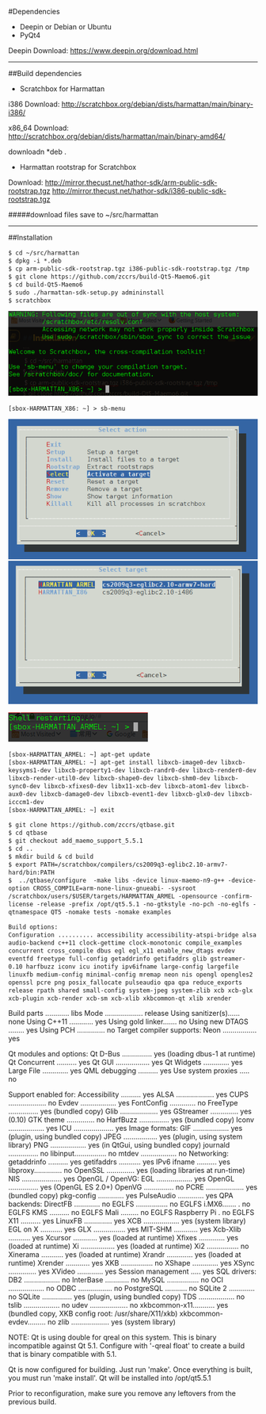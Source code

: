 #Dependencies
* Deepin or Debian or Ubuntu
* PyQt4

Deepin Download: https://www.deepin.org/download.html
***
##Build dependencies
* Scratchbox for Harmattan

i386 Download: http://scratchbox.org/debian/dists/harmattan/main/binary-i386/

x86_64 Download: http://scratchbox.org/debian/dists/harmattan/main/binary-amd64/

downloadn *deb .

* Harmattan rootstrap for Scratchbox

Download: 
http://mirror.thecust.net/hathor-sdk/arm-public-sdk-rootstrap.tgz
http://mirror.thecust.net/hathor-sdk/i386-public-sdk-rootstrap.tgz

#####download files save to ~/src/harmattan
***

##Installation
````
$ cd ~/src/harmattan
$ dpkg -i *.deb
$ cp arm-public-sdk-rootstrap.tgz i386-public-sdk-rootstrap.tgz /tmp
$ git clone https://github.com/zccrs/build-Qt5-Maemo6.git
$ cd build-Qt5-Maemo6
$ sudo ./harmattan-sdk-setup.py admininstall
$ scratchbox
 ````
![enter image description here](https://github.com/zccrs/build-Qt5-Maemo6/blob/master/%E6%B7%B1%E5%BA%A6%E6%88%AA%E5%9B%BE20160409161243.png?raw=true)
 ````
 [sbox-HARMATTAN_X86: ~] > sb-menu
 ````
 ![enter image description here](https://github.com/zccrs/build-Qt5-Maemo6/blob/master/%E6%B7%B1%E5%BA%A6%E6%88%AA%E5%9B%BE20160409161431.png?raw=true)
 ![enter image description here](https://github.com/zccrs/build-Qt5-Maemo6/blob/master/%E6%B7%B1%E5%BA%A6%E6%88%AA%E5%9B%BE20160409161442.png?raw=true)
 
 ![enter image description here](https://github.com/zccrs/build-Qt5-Maemo6/blob/master/%E6%B7%B1%E5%BA%A6%E6%88%AA%E5%9B%BE20160409161500.png?raw=true)
 ````
 [sbox-HARMATTAN_ARMEL: ~] apt-get update
 [sbox-HARMATTAN_ARMEL: ~] apt-get install libxcb-image0-dev libxcb-keysyms1-dev libxcb-property1-dev libxcb-randr0-dev libxcb-render0-dev libxcb-render-util0-dev libxcb-shape0-dev libxcb-shm0-dev libxcb-sync0-dev libxcb-xfixes0-dev libx11-xcb-dev libxcb-atom1-dev libxcb-aux0-dev libxcb-damage0-dev libxcb-event1-dev libxcb-glx0-dev libxcb-icccm1-dev 
 [sbox-HARMATTAN_ARMEL: ~] exit
 ````
 ````
$ git clone https://github.com/zccrs/qtbase.git
$ cd qtbase
$ git checkout add_maemo_support_5.5.1
$ cd ..
$ mkdir build & cd build
$ export PATH=/scratchbox/compilers/cs2009q3-eglibc2.10-armv7-hard/bin:PATH
$  ../qtbase/configure  -make libs -device linux-maemo-n9-g++ -device-option CROSS_COMPILE=arm-none-linux-gnueabi- -sysroot /scratchbox/users/$USER/targets/HARMATTAN_ARMEL -opensource -confirm-license -release -prefix /opt/qt5.5.1 -no-gtkstyle -no-pch -no-eglfs -qtnamespace QT5 -nomake tests -nomake examples
````
    Build options:
    Configuration .......... accessibility accessibility-atspi-bridge alsa audio-backend c++11 clock-gettime clock-monotonic compile_examples concurrent cross_compile dbus egl egl_x11 enable_new_dtags evdev eventfd freetype full-config getaddrinfo getifaddrs glib gstreamer-0.10 harfbuzz iconv icu inotify ipv6ifname large-config largefile linuxfb medium-config minimal-config mremap neon nis opengl opengles2 openssl pcre png posix_fallocate pulseaudio qpa qpa reduce_exports release rpath shared small-config system-jpeg system-zlib xcb xcb-glx xcb-plugin xcb-render xcb-sm xcb-xlib xkbcommon-qt xlib xrender 
  Build parts ............  libs
  Mode ................... release
  Using sanitizer(s)...... none
  Using C++11 ............ yes
  Using gold linker....... no
  Using new DTAGS ........ yes
  Using PCH .............. no
  Target compiler supports:
    Neon ................. yes

Qt modules and options:
  Qt D-Bus ............... yes (loading dbus-1 at runtime)
  Qt Concurrent .......... yes
  Qt GUI ................. yes
  Qt Widgets ............. yes
  Large File ............. yes
  QML debugging .......... yes
  Use system proxies ..... no

Support enabled for:
  Accessibility .......... yes
  ALSA ................... yes
  CUPS ................... no
  Evdev .................. yes
  FontConfig ............. no
  FreeType ............... yes (bundled copy)
  Glib ................... yes
  GStreamer .............. yes (0.10)
  GTK theme .............. no
  HarfBuzz ............... yes (bundled copy)
  Iconv .................. yes
  ICU .................... yes
  Image formats: 
    GIF .................. yes (plugin, using bundled copy)
    JPEG ................. yes (plugin, using system library)
    PNG .................. yes (in QtGui, using bundled copy)
  journald ............... no
  libinput................ no
  mtdev .................. no
  Networking: 
    getaddrinfo .......... yes
    getifaddrs ........... yes
    IPv6 ifname .......... yes
    libproxy.............. no
    OpenSSL .............. yes (loading libraries at run-time)
  NIS .................... yes
  OpenGL / OpenVG: 
    EGL .................. yes
    OpenGL ............... yes (OpenGL ES 2.0+)
    OpenVG ............... no
  PCRE ................... yes (bundled copy)
  pkg-config ............. yes 
  PulseAudio ............. yes
  QPA backends: 
    DirectFB ............. no
    EGLFS ................ no
      EGLFS i.MX6....... . no
      EGLFS KMS .......... no
      EGLFS Mali ......... no
      EGLFS Raspberry Pi . no
      EGLFS X11 .......... yes
    LinuxFB .............. yes
    XCB .................. yes (system library)
      EGL on X ........... yes
      GLX ................ yes
      MIT-SHM ............ yes
      Xcb-Xlib ........... yes
      Xcursor ............ yes (loaded at runtime)
      Xfixes ............. yes (loaded at runtime)
      Xi ................. yes (loaded at runtime)
      Xi2 ................ no
      Xinerama ........... yes (loaded at runtime)
      Xrandr ............. yes (loaded at runtime)
      Xrender ............ yes
      XKB ................ no
      XShape ............. yes
      XSync .............. yes
      XVideo ............. yes
  Session management ..... yes
  SQL drivers: 
    DB2 .................. no
    InterBase ............ no
    MySQL ................ no
    OCI .................. no
    ODBC ................. no
    PostgreSQL ........... no
    SQLite 2 ............. no
    SQLite ............... yes (plugin, using bundled copy)
    TDS .................. no
  tslib .................. no
  udev ................... no
  xkbcommon-x11........... yes (bundled copy, XKB config root: /usr/share/X11/xkb)
  xkbcommon-evdev......... no
  zlib ................... yes (system library)


NOTE: Qt is using double for qreal on this system. This is binary incompatible against Qt 5.1.
Configure with '-qreal float' to create a build that is binary compatible with 5.1.

Qt is now configured for building. Just run 'make'.
Once everything is built, you must run 'make install'.
Qt will be installed into /opt/qt5.5.1

Prior to reconfiguration, make sure you remove any leftovers from
the previous build.
